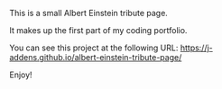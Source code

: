 This is a small Albert Einstein tribute page.

It makes up the first part of my coding portfolio.

You can see this project at the following URL:
https://j-addens.github.io/albert-einstein-tribute-page/

Enjoy!
